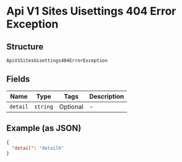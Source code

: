 
# Api V1 Sites Uisettings 404 Error Exception

## Structure

`ApiV1SitesUisettings404ErrorException`

## Fields

| Name | Type | Tags | Description |
|  --- | --- | --- | --- |
| `detail` | `string` | Optional | - |

## Example (as JSON)

```json
{
  "detail": "detail6"
}
```

